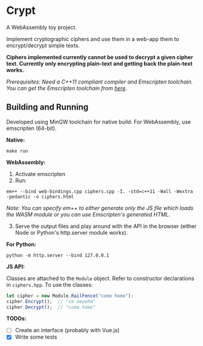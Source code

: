 # Crypt

A WebAssembly toy project.

Implement cryptographic ciphers and use them in a web-app them to encrypt/decrypt simple texts.

**Ciphers implemented currently cannot be used to decrypt a given cipher text. Currently only encrypting plain-text and getting back the plain-text works.**

*Prerequisites: Need a C++11 compliant compiler and Emscripten toolchain. You can get the Emscripten toolchain from [here](https://github.com/emscripten-core/emsdk).*

## Building and Running

Developed using MinGW toolchain for native build. For WebAssembly, use emscripten (64-bit).

**Native:**
```pwsh
make run
```

**WebAssembly:**
1. Activate emscripten
2. Run:
```pwsh
em++ --bind web-bindings.cpp ciphers.cpp -I. -std=c++11 -Wall -Wextra -pedantic -o ciphers.html
```
*Note: You can specify em++ to either generate only the JS file which loads the WASM module or you can use Emscripten's generated HTML.*

3. Serve the output files and play around with the API in the browser (either Node or Python's http.server module works).

**For Python:**
```pwsh
python -m http.server --bind 127.0.0.1
```

**JS API:**

Classes are attached to the `Module` object. Refer to constructor declarations in `ciphers.hpp`. To use the classes:
```js
let cipher = new Module.RailFence("come home");
cipher.Encrypt();  // "cm oeoehm"
cipher.Decrypt();  // "come home"
```

**TODOs:**

- [ ] Create an interface (probably with Vue.js)
- [x] Write some tests

